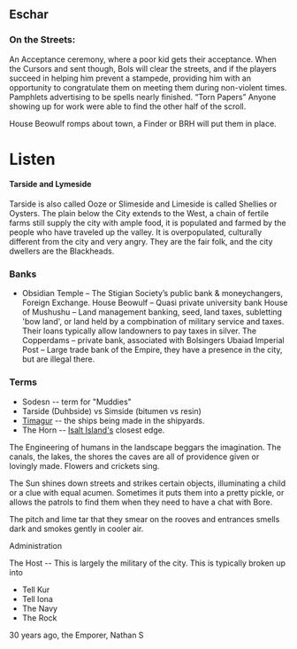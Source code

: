 ## Eschar

### On the Streets:

An Acceptance ceremony, where a poor kid gets their acceptance. When the Cursors and sent though, Bols will clear the streets, and if the players succeed in helping him prevent a stampede, providing him with an opportunity to congratulate them on meeting them during non-violent times.
Pamphlets advertising to be spells nearly finished. “Torn Papers” Anyone showing up for work were able to find the other half of the scroll.

House Beowulf romps about town, a Finder or BRH will put them in place. 
# Listen

#### Tarside and Lymeside

Tarside is also called Ooze or Slimeside and Limeside is called Shellies or Oysters. 
The plain below the City extends to the West, a chain of fertile farms still supply the city with ample food, it is populated and farmed by the people who have traveled up the valley. It is overpopulated, culturally different from the city and very angry. They are the fair folk, and the city dwellers are the Blackheads.

### Banks

 - Obsidian Temple –  The Stigian Society’s public bank & moneychangers, Foreign Exchange.
House Beowulf – Quasi private university bank
House of Mushushu – Land management banking, seed, land taxes, subletting 'bow land', or land held by a compbination of military service and taxes. Their loans typically allow landowners to pay taxes in silver.
The Copperdams – private bank, associated with Bolsingers
Ubaiad Imperial Post – Large trade bank of the Empire, they have a presence in the city, but are illegal there.

### Terms

 - Sodesn -- term for "Muddies"
 - Tarside (Duhbside) vs Simside (bitumen vs resin)
 - [Timagur](/) -- the ships being made in the shipyards.
 - The Horn -- [Isalt Island's](/l/isalt.md) closest edge.

 The Engineering of humans in the landscape beggars the imagination. The canals, the lakes, the shores the caves are all of providence given or lovingly made. Flowers and crickets sing.

 The Sun shines down streets and strikes certain objects, illuminating a child or a clue with equal acumen. Sometimes it puts them into a pretty pickle, or allows the patrols to find them when they need to have a chat with Bore.

The pitch and lime tar that they smear on the rooves and entrances smells dark and smokes gently in cooler air.
 
Administration

The Host -- This is largely the military of the city. This is typically broken up into
 - Tell Kur
 - Tell Iona
 - The Navy
 - The Rock

30 years ago, the Emporer, Nathan S